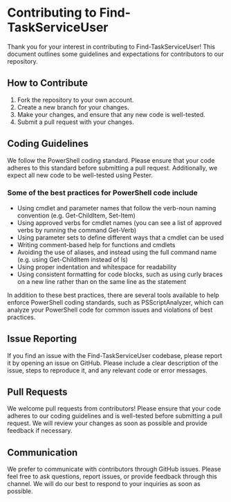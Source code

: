 # Contributing to Find-TaskServiceUser

Thank you for your interest in contributing to Find-TaskServiceUser! This document outlines some guidelines and expectations for contributors to our repository.

## How to Contribute

1. Fork the repository to your own account.
2. Create a new branch for your changes.
3. Make your changes, and ensure that any new code is well-tested.
4. Submit a pull request with your changes.

## Coding Guidelines

We follow the PowerShell coding standard. Please ensure that your code adheres to this standard before submitting a pull request. Additionally, we expect all new code to be well-tested using Pester.

### Some of the best practices for PowerShell code include

* Using cmdlet and parameter names that follow the verb-noun naming convention (e.g. Get-ChildItem, Set-Item)
* Using approved verbs for cmdlet names (you can see a list of approved verbs by running the command Get-Verb)
* Using parameter sets to define different ways that a cmdlet can be used
* Writing comment-based help for functions and cmdlets
* Avoiding the use of aliases, and instead using the full command name (e.g. using Get-ChildItem instead of ls)
* Using proper indentation and whitespace for readability
* Using consistent formatting for code blocks, such as using curly braces on a new line rather than on the same line as the statement
  
In addition to these best practices, there are several tools available to help enforce PowerShell coding standards, such as PSScriptAnalyzer, which can analyze your PowerShell code for common issues and violations of best practices.

## Issue Reporting

If you find an issue with the Find-TaskServiceUser codebase, please report it by opening an issue on GitHub. Please include a clear description of the issue, steps to reproduce it, and any relevant code or error messages.

## Pull Requests

We welcome pull requests from contributors! Please ensure that your code adheres to our coding guidelines and is well-tested before submitting a pull request. We will review your changes as soon as possible and provide feedback if necessary.

## Communication

We prefer to communicate with contributors through GitHub issues. Please feel free to ask questions, report issues, or provide feedback through this channel. We will do our best to respond to your inquiries as soon as possible.
